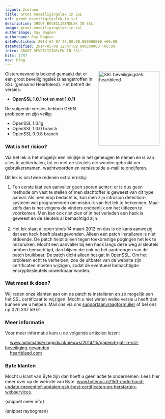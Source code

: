 ```yaml
---
layout: 2column
title: Groot beveiligingslek in SSL
url: groot-beveiligingslek-in-ssl
description: GROOT BEVEILIGINSLEK IN SSL!
image: groot-beveiligingslek-in-ssl
authorimage: Ray Bogman
authorname: Ray Bogman
datePublished: 2014-04-07 22:00:00.000000000 +00:00
dateModified: 2014-05-09 12:47:09.000000000 +00:00
intro: GROOT BEVEILIGINSLEK IN SSL!
hits: 1747
nav: Blog
---
```

<p><img src="images/article/heartbleed.png" alt="SSL beveiligingslek heartbleed" style="margin-left: 10px; float: right;" height="242" width="200" /></p>
<p>Gisterenavond is bekend gemaakt dat er een groot beveiligingslek is aangetroffen in SSL (genaamd Heartbleed). Het betreft de versies:</p>
<ul>
<li><strong>OpenSSL 1.0.1 tot en met 1.0.1f</strong></li>
</ul>
<p>De volgende versies hebben GEEN probleem en zijn veilig:</p>
<ul>
<li>OpenSSL 1.0.1g</li>
<li>OpenSSL 1.0.0 branch</li>
<li>OpenSSL 0.9.8 branch</li>
</ul>
<h3>Wat is het risico?</h3>
<p>Via het lek is het mogelijk een inkijkje in het geheugen te nemen en is van alles te achterhalen, tot en met de sleutels die worden gebruikt om gebruikersnamen, wachtwoorden en versleutelde e-mail te oncijferen.</p>
<p>Dit lek is om twee redenen extra ernstig:</p>
<ol>
<li>Ten eerste laat een aanvaller geen sporen achter; er is dus geen methode om vast te stellen of men slachtoffer is geweest van dit type aanval. Als men erop bedacht is, kan men zijn intrusion detection-systeem wel programmeren om misbruik van het lek te herkennen. Maar zelfs dan is het volgens de vinders ondoenlijk om het uitlezen te voorkomen. Men kan ook niet zien of in het verleden een hack is geweest en de sleutels al bemachtigd zijn.<br /><br /></li>
<li>Het lek staat al open sinds 14 maart 2012 en dus is de kans aanwezig dat een hack heeft plaatsgevonden. Alleen een patch installeren is niet afdoende. De patch helpt alleen tegen toekomstige pogingen het lek te misbruiken. Mocht een aanvaller bij een hack langs deze weg al sleutels hebben bemachtigd, dan blijven die ook na het aanbrengen van de patch bruikbaar. De patch dicht alleen het gat in OpenSSL. Om het probleem echt te verhelpen, zou de uitbater van de website zijn certificaten moeten wijzigen, zodat de eventueel bemachtigde encryptiesleutels onwerkbaar worden.</li>
</ol>
<h3>Wat moet ik doen?</h3>
<p>Wij raden onze klanten aan om de patch te installeren en zo mogelijk een het SSL certificaat te wijzigen. Mocht u niet weten welke versie u heeft dan kunnen we u helpen. Mail ons via ons <a target="_self" href="http://www.supportdesk.nu/stel-je-vraag">supportaanvraagformulier</a> of bel ons op 020 337 59 61.</p>
<h3>Meer informatie</h3>
<p>Voor meer informatie kunt u de volgende artikelen lezen:</p>
<p>&nbsp;&nbsp;&nbsp; <a target="_blank" href="http://www.automatiseringgids.nl/nieuws/2014/15/gapend-gat-in-ssl-beveiliging-gevonden">www.automatiseringgids.nl/nieuws/2014/15/gapend-gat-in-ssl-beveiliging-gevonden</a><br />&nbsp;&nbsp;&nbsp; <a target="_blank" href="http://heartbleed.com/">heartbleed.com</a></p>
<h3>Byte klanten</h3>
<p>Mocht u klant van Byte zijn dan hoeft u geen actie te ondernemen. Lees hier meer over op de website van Byte: <a target="_blank" href="https://www.bytenoc.nl/150-onderhoud-update-preventief-updaten-ssh-host-certificaten-en-herstarten-webservices">www.bytenoc.nl/150-onderhoud-update-preventief-updaten-ssh-host-certificaten-en-herstarten-webservices</a>.</p>

<p>{snippet meer info}</p>
<p>{snippet raybogman}</p>

